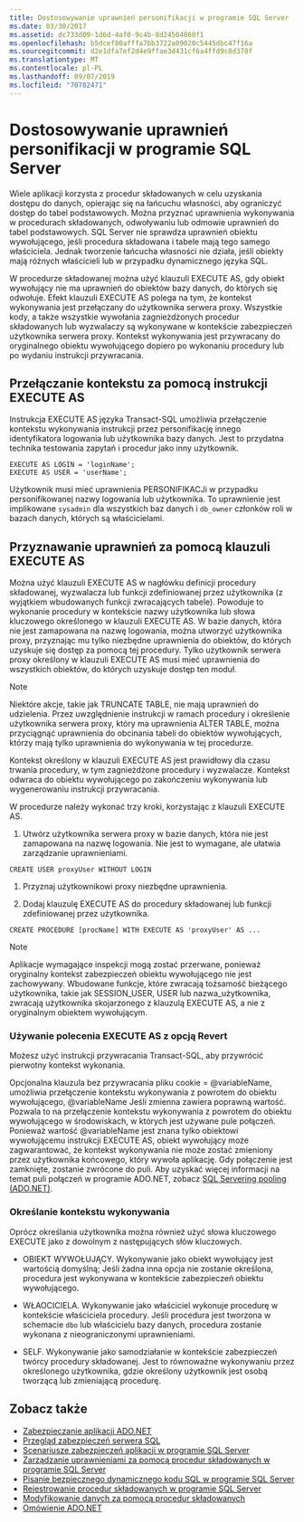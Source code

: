 ```yaml
---
title: Dostosowywanie uprawnień personifikacji w programie SQL Server
ms.date: 03/30/2017
ms.assetid: dc733d09-1d6d-4af0-9c4b-8d24504860f1
ms.openlocfilehash: b5dcef80afffa7bb3722a09020c5445dbc47f16a
ms.sourcegitcommit: d2e1dfa7ef2d4e9ffae3d431cf6a4ffd9c8d378f
ms.translationtype: MT
ms.contentlocale: pl-PL
ms.lasthandoff: 09/07/2019
ms.locfileid: "70782471"
---
```

# <a name="customizing-permissions-with-impersonation-in-sql-server"></a>Dostosowywanie uprawnień personifikacji w programie SQL Server
Wiele aplikacji korzysta z procedur składowanych w celu uzyskania dostępu do danych, opierając się na łańcuchu własności, aby ograniczyć dostęp do tabel podstawowych. Można przyznać uprawnienia wykonywania w procedurach składowanych, odwoływaniu lub odmowie uprawnień do tabel podstawowych. SQL Server nie sprawdza uprawnień obiektu wywołującego, jeśli procedura składowana i tabele mają tego samego właściciela. Jednak tworzenie łańcucha własności nie działa, jeśli obiekty mają różnych właścicieli lub w przypadku dynamicznego języka SQL.  
  
 W procedurze składowanej można użyć klauzuli EXECUTE AS, gdy obiekt wywołujący nie ma uprawnień do obiektów bazy danych, do których się odwołuje. Efekt klauzuli EXECUTE AS polega na tym, że kontekst wykonywania jest przełączany do użytkownika serwera proxy. Wszystkie kody, a także wszystkie wywołania zagnieżdżonych procedur składowanych lub wyzwalaczy są wykonywane w kontekście zabezpieczeń użytkownika serwera proxy. Kontekst wykonywania jest przywracany do oryginalnego obiektu wywołującego dopiero po wykonaniu procedury lub po wydaniu instrukcji przywracania.  
  
## <a name="context-switching-with-the-execute-as-statement"></a>Przełączanie kontekstu za pomocą instrukcji EXECUTE AS  
 Instrukcja EXECUTE AS języka Transact-SQL umożliwia przełączenie kontekstu wykonywania instrukcji przez personifikację innego identyfikatora logowania lub użytkownika bazy danych. Jest to przydatna technika testowania zapytań i procedur jako inny użytkownik.  
  
```  
EXECUTE AS LOGIN = 'loginName';  
EXECUTE AS USER = 'userName';  
```  
  
 Użytkownik musi mieć uprawnienia PERSONIFIKACJi w przypadku personifikowanej nazwy logowania lub użytkownika. To uprawnienie jest implikowane `sysadmin` dla wszystkich baz danych i `db_owner` członków roli w bazach danych, których są właścicielami.  
  
## <a name="granting-permissions-with-the-execute-as-clause"></a>Przyznawanie uprawnień za pomocą klauzuli EXECUTE AS  
 Można użyć klauzuli EXECUTE AS w nagłówku definicji procedury składowanej, wyzwalacza lub funkcji zdefiniowanej przez użytkownika (z wyjątkiem wbudowanych funkcji zwracających tabele). Powoduje to wykonanie procedury w kontekście nazwy użytkownika lub słowa kluczowego określonego w klauzuli EXECUTE AS. W bazie danych, która nie jest zamapowana na nazwę logowania, można utworzyć użytkownika proxy, przyznając mu tylko niezbędne uprawnienia do obiektów, do których uzyskuje się dostęp za pomocą tej procedury. Tylko użytkownik serwera proxy określony w klauzuli EXECUTE AS musi mieć uprawnienia do wszystkich obiektów, do których uzyskuje dostęp ten moduł.  
  
> [!NOTE]
> Niektóre akcje, takie jak TRUNCATE TABLE, nie mają uprawnień do udzielenia. Przez uwzględnienie instrukcji w ramach procedury i określenie użytkownika serwera proxy, który ma uprawnienia ALTER TABLE, można przyciągnąć uprawnienia do obcinania tabeli do obiektów wywołujących, którzy mają tylko uprawnienia do wykonywania w tej procedurze.  
  
 Kontekst określony w klauzuli EXECUTE AS jest prawidłowy dla czasu trwania procedury, w tym zagnieżdżone procedury i wyzwalacze. Kontekst odwraca do obiektu wywołującego po zakończeniu wykonywania lub wygenerowaniu instrukcji przywracania.  
  
 W procedurze należy wykonać trzy kroki, korzystając z klauzuli EXECUTE AS.  
  
1. Utwórz użytkownika serwera proxy w bazie danych, która nie jest zamapowana na nazwę logowania. Nie jest to wymagane, ale ułatwia zarządzanie uprawnieniami.  
  
```  
CREATE USER proxyUser WITHOUT LOGIN  
```  
  
1. Przyznaj użytkownikowi proxy niezbędne uprawnienia.  
  
2. Dodaj klauzulę EXECUTE AS do procedury składowanej lub funkcji zdefiniowanej przez użytkownika.  
  
```  
CREATE PROCEDURE [procName] WITH EXECUTE AS 'proxyUser' AS ...  
```  
  
> [!NOTE]
> Aplikacje wymagające inspekcji mogą zostać przerwane, ponieważ oryginalny kontekst zabezpieczeń obiektu wywołującego nie jest zachowywany. Wbudowane funkcje, które zwracają tożsamość bieżącego użytkownika, takie jak SESSION_USER, USER lub nazwa_użytkownika, zwracają użytkownika skojarzonego z klauzulą EXECUTE AS, a nie z oryginalnym obiektem wywołującym.  
  
### <a name="using-execute-as-with-revert"></a>Używanie polecenia EXECUTE AS z opcją Revert  
 Możesz użyć instrukcji przywracania Transact-SQL, aby przywrócić pierwotny kontekst wykonania.  
  
 Opcjonalna klauzula bez przywracania pliku cookie = @variableName, umożliwia przełączenie kontekstu wykonywania z powrotem do obiektu wywołującego, @variableName Jeśli zmienna zawiera poprawną wartość. Pozwala to na przełączenie kontekstu wykonywania z powrotem do obiektu wywołującego w środowiskach, w których jest używane pule połączeń. Ponieważ wartość @variableName jest znana tylko obiektowi wywołującemu instrukcji EXECUTE AS, obiekt wywołujący może zagwarantować, że kontekst wykonywania nie może zostać zmieniony przez użytkownika końcowego, który wywoła aplikację. Gdy połączenie jest zamknięte, zostanie zwrócone do puli. Aby uzyskać więcej informacji na temat puli połączeń w programie ADO.NET, zobacz [SQL Servering pooling (ADO.NET)](../sql-server-connection-pooling.md).  
  
### <a name="specifying-the-execution-context"></a>Określanie kontekstu wykonywania  
 Oprócz określania użytkownika można również użyć słowa kluczowego EXECUTE jako z dowolnym z następujących słów kluczowych.  
  
- OBIEKT WYWOŁUJĄCY. Wykonywanie jako obiekt wywołujący jest wartością domyślną; Jeśli żadna inna opcja nie zostanie określona, procedura jest wykonywana w kontekście zabezpieczeń obiektu wywołującego.  
  
- WŁAOCICIELA. Wykonywanie jako właściciel wykonuje procedurę w kontekście właściciela procedury. Jeśli procedura jest tworzona w schemacie `dbo` lub właścicielu bazy danych, procedura zostanie wykonana z nieograniczonymi uprawnieniami.  
  
- SELF. Wykonywanie jako samodziałanie w kontekście zabezpieczeń twórcy procedury składowanej. Jest to równoważne wykonywaniu przez określonego użytkownika, gdzie określony użytkownik jest osobą tworzącą lub zmieniającą procedurę.  
  
## <a name="see-also"></a>Zobacz także

- [Zabezpieczanie aplikacji ADO.NET](../securing-ado-net-applications.md)
- [Przegląd zabezpieczeń serwera SQL](overview-of-sql-server-security.md)
- [Scenariusze zabezpieczeń aplikacji w programie SQL Server](application-security-scenarios-in-sql-server.md)
- [Zarządzanie uprawnieniami za pomocą procedur składowanych w programie SQL Server](managing-permissions-with-stored-procedures-in-sql-server.md)
- [Pisanie bezpiecznego dynamicznego kodu SQL w programie SQL Server](writing-secure-dynamic-sql-in-sql-server.md)
- [Rejestrowanie procedur składowanych w programie SQL Server](signing-stored-procedures-in-sql-server.md)
- [Modyfikowanie danych za pomocą procedur składowanych](../modifying-data-with-stored-procedures.md)
- [Omówienie ADO.NET](../ado-net-overview.md)
